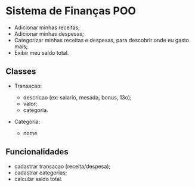 # Sistema de Finanças POO

- Adicionar minhas receitas;
- Adicionar minhas despesas;
- Categorizar minhas receitas e despesas, para descobrir onde eu gasto mais;
- Exibir meu saldo total.

## Classes

- Transacao:
    - descricao (ex: salario, mesada, bonus, 13o);
    - valor;
    - categoria.

- Categoria:
    - nome

## Funcionalidades

- cadastrar transacao (receita/despesa);
- cadastrar categorias;
- calcular saldo total.